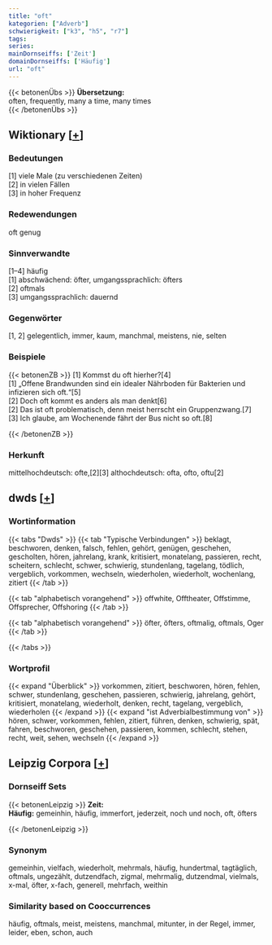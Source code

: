 ```yaml
---
title: "oft"
kategorien: ["Adverb"]
schwierigkeit: ["k3", "h5", "r7"]
tags:
series:
mainDornseiffs: ['Zeit']
domainDornseiffs: ['Häufig']
url: "oft"
---
```


{{< betonenÜbs >}}
**Übersetzung:**  
often, frequently, many a time, many times  
{{< /betonenÜbs >}}

## Wiktionary [[+](https://de.wiktionary.org/wiki/oft)]

### Bedeutungen
[1] viele Male (zu verschiedenen Zeiten)  
[2] in vielen Fällen  
[3] in hoher Frequenz  

### Redewendungen
oft genug  

### Sinnverwandte
[1–4] häufig  
[1] abschwächend: öfter, umgangssprachlich: öfters  
[2] oftmals  
[3] umgangssprachlich: dauernd  

### Gegenwörter
[1, 2] gelegentlich, immer, kaum, manchmal, meistens, nie, selten  

### Beispiele
{{< betonenZB >}}
[1] Kommst du oft hierher?[4]  
[1] „Offene Brandwunden sind ein idealer Nährboden für Bakterien und infizieren sich oft.“[5]  
[2] Doch oft kommt es anders als man denkt[6]  
[2] Das ist oft problematisch, denn meist herrscht ein Gruppenzwang.[7]  
[3] Ich glaube, am Wochenende fährt der Bus nicht so oft.[8]  

{{< /betonenZB >}}
### Herkunft
mittelhochdeutsch: ofte,[2][3] althochdeutsch: ofta, ofto, oftu[2]  



## dwds [[+](https://www.dwds.de/wb/oft)]

### Wortinformation
{{< tabs "Dwds" >}}
{{< tab "Typische Verbindungen" >}}
beklagt, beschworen, denken, falsch, fehlen, gehört, genügen, geschehen, gescholten, hören, jahrelang, krank, kritisiert, monatelang, passieren, recht, scheitern, schlecht, schwer, schwierig, stundenlang, tagelang, tödlich, vergeblich, vorkommen, wechseln, wiederholen, wiederholt, wochenlang, zitiert
{{< /tab >}}

{{< tab "alphabetisch vorangehend" >}}
offwhite, Offtheater, Offstimme, Offsprecher, Offshoring
{{< /tab >}}

{{< tab "alphabetisch vorangehend" >}}
öfter, öfters, oftmalig, oftmals, Oger
{{< /tab >}}

{{< /tabs >}}

### Wortprofil
{{< expand "Überblick" >}} vorkommen, zitiert, beschworen, hören, fehlen, schwer, stundenlang, geschehen, passieren, schwierig, jahrelang, gehört, kritisiert, monatelang, wiederholt, denken, recht, tagelang, vergeblich, wiederholen {{< /expand >}}
{{< expand "ist Adverbialbestimmung von" >}} hören, schwer, vorkommen, fehlen, zitiert, führen, denken, schwierig, spät, fahren, beschworen, geschehen, passieren, kommen, schlecht, stehen, recht, weit, sehen, wechseln {{< /expand >}}

## Leipzig Corpora [[+](https://corpora.uni-leipzig.de/en/res?word=oft&corpusId=deu_newscrawl-public_2018)]

### Dornseiff Sets
{{< betonenLeipzig >}}
**Zeit:**  
**Häufig:** gemeinhin, häufig, immerfort, jederzeit, noch und noch, oft, öfters  

{{< /betonenLeipzig >}}

### Synonym
gemeinhin, vielfach, wiederholt, mehrmals, häufig, hundertmal, tagtäglich, oftmals, ungezählt, dutzendfach, zigmal, mehrmalig, dutzendmal, vielmals, x-mal, öfter, x-fach, generell, mehrfach, weithin


### Similarity based on Cooccurrences
häufig, oftmals, meist, meistens, manchmal, mitunter, in der Regel, immer, leider, eben, schon, auch

